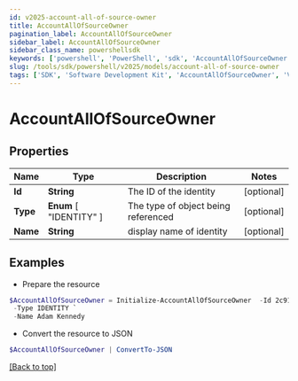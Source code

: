 ```yaml
---
id: v2025-account-all-of-source-owner
title: AccountAllOfSourceOwner
pagination_label: AccountAllOfSourceOwner
sidebar_label: AccountAllOfSourceOwner
sidebar_class_name: powershellsdk
keywords: ['powershell', 'PowerShell', 'sdk', 'AccountAllOfSourceOwner', 'V2025AccountAllOfSourceOwner'] 
slug: /tools/sdk/powershell/v2025/models/account-all-of-source-owner
tags: ['SDK', 'Software Development Kit', 'AccountAllOfSourceOwner', 'V2025AccountAllOfSourceOwner']
---
```



# AccountAllOfSourceOwner

## Properties

Name | Type | Description | Notes
------------ | ------------- | ------------- | -------------
**Id** | **String** | The ID of the identity | [optional] 
**Type** |  **Enum** [  "IDENTITY" ] | The type of object being referenced | [optional] 
**Name** | **String** | display name of identity | [optional] 

## Examples

- Prepare the resource
```powershell
$AccountAllOfSourceOwner = Initialize-AccountAllOfSourceOwner  -Id 2c918084660f45d6016617daa9210584 `
 -Type IDENTITY `
 -Name Adam Kennedy
```

- Convert the resource to JSON
```powershell
$AccountAllOfSourceOwner | ConvertTo-JSON
```


[[Back to top]](#) 

